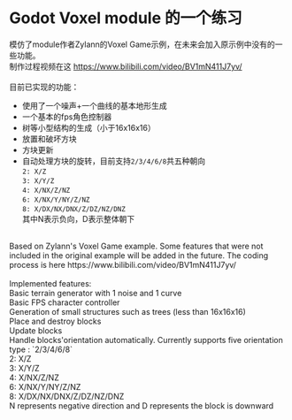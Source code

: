 # Godot Voxel module 的一个练习
模仿了module作者Zylann的Voxel Game示例，在未来会加入原示例中没有的一些功能。<br/>
制作过程视频在这 https://www.bilibili.com/video/BV1mN411J7yv/<br/>
<br/>
目前已实现的功能：
- 使用了一个噪声+一个曲线的基本地形生成
- 一个基本的fps角色控制器
- 树等小型结构的生成（小于16x16x16）
- 放置和破坏方块
- 方块更新
- 自动处理方块的旋转，目前支持`2/3/4/6/8`共五种朝向<br/>
  `2: X/Z`<br/>
  `3: X/Y/Z`<br/>
  `4: X/NX/Z/NZ`<br/>
  `6: X/NX/Y/NY/Z/NZ`<br/>
  `8: X/DX/NX/DNX/Z/DZ/NZ/DNZ`<br/>
  其中N表示负向，D表示整体朝下<br/>
<br/>
Based on Zylann's Voxel Game example. Some features that were not included in the original example will be added in the future. The coding process is here https://www.bilibili.com/video/BV1mN411J7yv/ <br/>
<br/>
Implemented features:<br/>
Basic terrain generator with 1 noise and 1 curve<br/>
Basic FPS character controller<br/>
Generation of small structures such as trees (less than 16x16x16)<br/>
Place and destroy blocks<br/>
Update blocks<br/>
Handle blocks'orientation automatically. Currently supports five orientation type : `2/3/4/6/8` <br/>
2: X/Z<br/>
3: X/Y/Z<br/>
4: X/NX/Z/NZ<br/>
6: X/NX/Y/NY/Z/NZ<br/>
8: X/DX/NX/DNX/Z/DZ/NZ/DNZ<br/>
N represents negative direction and D represents the block is downward<br/>

